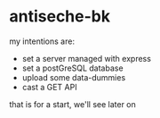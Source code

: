# antiseche-bk

my intentions are:
- set a server managed with express
- set a postGreSQL database
- upload some data-dummies
- cast a GET API

that is for a start, we'll see later on
